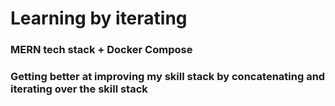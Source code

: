 # Learning by iterating

### MERN tech stack + Docker Compose

### Getting better at improving my skill stack by concatenating and iterating over the skill stack

